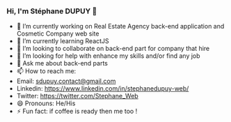 ### Hi, I'm Stéphane DUPUY 👋

*   🔭 I’m currently working on Real Estate Agency back-end application and Cosmetic Company web site
*   🌱 I’m currently learning ReactJS
*   👯 I’m looking to collaborate on back-end part for company that hire
*   🤔 I’m looking for help with enhance my skills and/or find any job
*   💬 Ask me about back-end parts
*   📫 How to reach me:
  *   Email: sdupuy.contact@gmail.com
  *   Linkedin: https://www.linkedin.com/in/stephanedupuy-web/
  *   Twitter: https://twitter.com/Stephane_Web
*   😄 Pronouns: He/His
*   ⚡ Fun fact: if coffee is ready then me too !
